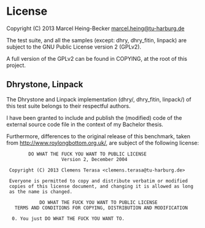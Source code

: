 # License

Copyright (C) 2013 Marcel Heing-Becker <marcel.heing@tu-harburg.de>

The test suite, and all the samples (except: dhry\, dhry\_fitin\, linpack\)
are subject to the GNU Public License version 2 (GPLv2).

A full version of the GPLv2 can be found in COPYING, at the root of this
project.

## Dhrystone, Linpack

The Dhrystone and Linpack implementation (dhry/, dhry\_fitin\, linpack/) 
of this test suite belongs to their respectful authors.

I have been granted to include and publish the (modified) code of the external
source code file in the context of my Bachelor thesis.

Furthermore, differences to the original release of this benchmark, taken
from http://www.roylongbottom.org.uk/, are subject of the following license:


            DO WHAT THE FUCK YOU WANT TO PUBLIC LICENSE 
                        Version 2, December 2004 

     Copyright (C) 2013 Clemens Terasa <clemens.terasa@tu-harburg.de> 

     Everyone is permitted to copy and distribute verbatim or modified 
     copies of this license document, and changing it is allowed as long 
     as the name is changed. 

                DO WHAT THE FUCK YOU WANT TO PUBLIC LICENSE 
       TERMS AND CONDITIONS FOR COPYING, DISTRIBUTION AND MODIFICATION 

      0. You just DO WHAT THE FUCK YOU WANT TO.
